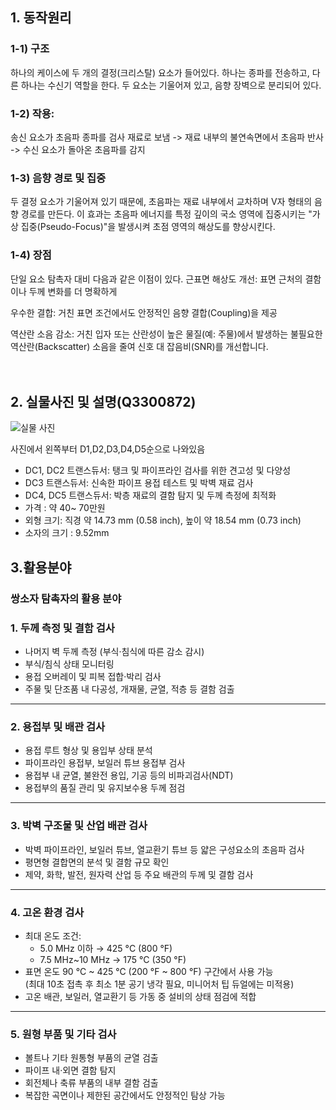 ## 1. 동작원리

### 1-1) 구조
하나의 케이스에 두 개의 결정(크리스탈) 요소가 들어있다. 하나는 종파를 전송하고, 다른 하나는 수신기 역할을 한다. 두 요소는 기울어져 있고, 음향 장벽으로 분리되어 있다.

### 1-2) 작용:
송신 요소가 초음파 종파를 검사 재료로 보냄 -> 재료 내부의 불연속면에서 초음파 반사 -> 수신 요소가 돌아온 초음파를 감지
</br>
### 1-3) 음향 경로 및 집중
두 결정 요소가 기울어져 있기 때문에, 초음파는 재료 내부에서 교차하며 V자 형태의 음향 경로를 만든다. 이 효과는 초음파 에너지를 특정 깊이의 국소 영역에 집중시키는 "가상 집중(Pseudo-Focus)"을 발생시켜 초점 영역의 해상도를 향상시킨다.
</br>
### 1-4) 장점
단일 요소 탐촉자 대비 다음과 같은 이점이 있다. 
근표면 해상도 개선: 표면 근처의 결함이나 두께 변화를 더 명확하게 

우수한 결합: 거친 표면 조건에서도 안정적인 음향 결합(Coupling)을 제공

역산란 소음 감소: 거친 입자 또는 산란성이 높은 물질(예: 주물)에서 발생하는 불필요한 역산란(Backscatter) 소음을 줄여 신호 대 잡음비(SNR)를 개선합니다. </br></br></br>










## 2. 실물사진 및 설명(Q3300872)  
![실물 사진](https://ims.evidentscientific.com/ko/probes/single-and-dual-element/media_1b1657aef713d3a015e1a98cf818ef3f9000edb38.jpg?width=2000&format=webply&optimize=medium)  
  
사진에서 왼쪽부터 D1,D2,D3,D4,D5순으로 나와있음  
- DC1, DC2 트랜스듀서: 탱크 및 파이프라인 검사를 위한 견고성 및 다양성  
- DC3 트랜스듀서: 신속한 파이프 용접 테스트 및 박벽 재료 검사   
- DC4,  DC5 트랜스듀서: 박층 재료의 결함 탐지 및 두께 측정에 최적화  
- 가격 : 약 40~ 70만원
- 외형 크기: 직경 약 14.73 mm (0.58 inch), 높이 약 18.54 mm (0.73 inch)
- 소자의 크기 : 9.52mm  



















## 3.활용분야

### 쌍소자 탐촉자의 활용 분야

### 1. 두께 측정 및 결함 검사
- 나머지 벽 두께 측정 (부식·침식에 따른 감소 감시)
- 부식/침식 상태 모니터링
- 용접 오버레이 및 피복 접합·박리 검사
- 주물 및 단조품 내 다공성, 개재물, 균열, 적층 등 결함 검출

---

### 2. 용접부 및 배관 검사
- 용접 루트 형상 및 용입부 상태 분석
- 파이프라인 용접부, 보일러 튜브 용접부 검사
- 용접부 내 균열, 불완전 용입, 기공 등의 비파괴검사(NDT)
- 용접부의 품질 관리 및 유지보수용 두께 점검

---

### 3. 박벽 구조물 및 산업 배관 검사
- 박벽 파이프라인, 보일러 튜브, 열교환기 튜브 등 얇은 구성요소의 초음파 검사
- 평면형 결합면의 분석 및 결함 규모 확인
- 제약, 화학, 발전, 원자력 산업 등 주요 배관의 두께 및 결함 검사

---

### 4. 고온 환경 검사
- 최대 온도 조건:
  - 5.0 MHz 이하 → 425 °C (800 °F)
  - 7.5 MHz~10 MHz → 175 °C (350 °F)
- 표면 온도 90 °C ~ 425 °C (200 °F ~ 800 °F) 구간에서 사용 가능  
  (최대 10초 접촉 후 최소 1분 공기 냉각 필요, 미니어처 팁 듀얼에는 미적용)
- 고온 배관, 보일러, 열교환기 등 가동 중 설비의 상태 점검에 적합

---

### 5. 원형 부품 및 기타 검사
- 볼트나 기타 원통형 부품의 균열 검출
- 파이프 내·외면 결함 탐지
- 회전체나 축류 부품의 내부 결함 검출
- 복잡한 곡면이나 제한된 공간에서도 안정적인 탐상 가능

